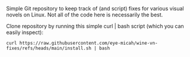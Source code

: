 Simple Git repository to keep track of (and script) fixes for various visual novels on Linux. Not all of the code here is necessarily the best.

Clone repository by running this simple curl | bash script (which you can easily inspect):

```
curl https://raw.githubusercontent.com/eye-micah/wine-vn-fixes/refs/heads/main/install.sh | bash
```
